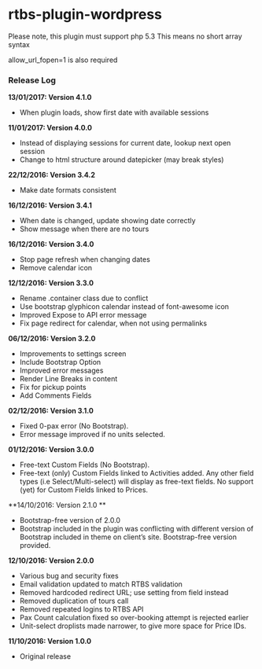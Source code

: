 # rtbs-plugin-wordpress

Please note, this plugin must support php 5.3
This means no short array syntax

allow_url_fopen=1 is also required

### Release Log
**13/01/2017: Version 4.1.0**
- When plugin loads, show first date with available sessions

**11/01/2017: Version 4.0.0**
- Instead of displaying sessions for current date, lookup next open session
- Change to html structure around datepicker (may break styles)

**22/12/2016: Version 3.4.2**
- Make date formats consistent

**16/12/2016: Version 3.4.1** 
- When date is changed, update showing date correctly
- Show message when there are no tours

**16/12/2016: Version 3.4.0** 
- Stop page refresh when changing dates
- Remove calendar icon

**12/12/2016: Version 3.3.0** 
- Rename .container class due to conflict
- Use bootstrap glyphicon calendar instead of font-awesome icon
- Improved Expose to API error message
- Fix page redirect for calendar, when not using permalinks

**06/12/2016: Version 3.2.0** 
- Improvements to settings screen
- Include Bootstrap Option
- Improved error messages
- Render Line Breaks in content
- Fix for pickup points
- Add Comments Fields

**02/12/2016: Version 3.1.0** 
- Fixed 0-pax error (No Bootstrap).
- Error message improved if no units selected.

**01/12/2016: Version 3.0.0** 
- Free-text Custom Fields (No Bootstrap).
- Free-text (only) Custom Fields linked to Activities added. Any other field types (i.e Select/Multi-select) will display as free-text fields. No support (yet) for Custom Fields linked to Prices.

**14/10/2016: Version 2.1.0 **
- Bootstrap-free version of 2.0.0
- Bootstrap included in the plugin was conflicting with different version of Bootstrap included in theme on client’s site. Bootstrap-free version provided.

**12/10/2016: Version 2.0.0** 
- Various bug and security fixes
- Email validation updated to match RTBS validation
- Removed hardcoded redirect URL; use setting from field instead
- Removed duplication of tours call
- Removed repeated logins to RTBS API
- Pax Count calculation fixed so over-booking attempt is rejected earlier
- Unit-select droplists made narrower, to give more space for Price IDs.

**11/10/2016: Version 1.0.0** 
- Original release
